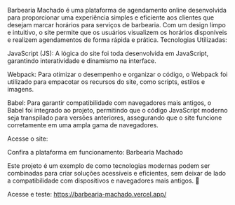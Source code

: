 Barbearia Machado é uma plataforma de agendamento online desenvolvida para proporcionar uma experiência simples e eficiente aos clientes que desejam marcar horários para serviços de barbearia. Com um design limpo e intuitivo, o site permite que os usuários visualizem os horários disponíveis e realizem agendamentos de forma rápida e prática.
Tecnologias Utilizadas:

JavaScript (JS): A lógica do site foi toda desenvolvida em JavaScript, garantindo interatividade e dinamismo na interface.

Webpack: Para otimizar o desempenho e organizar o código, o Webpack foi utilizado para empacotar os recursos do site, como scripts, estilos e imagens.

Babel: Para garantir compatibilidade com navegadores mais antigos, o Babel foi integrado ao projeto, permitindo que o código JavaScript moderno seja transpilado para versões anteriores, assegurando que o site funcione corretamente em uma ampla gama de navegadores.

Acesse o site:

Confira a plataforma em funcionamento: Barbearia Machado

Este projeto é um exemplo de como tecnologias modernas podem ser combinadas para criar soluções acessíveis e eficientes, sem deixar de lado a compatibilidade com dispositivos e navegadores mais antigos. 🚀

Acesse e teste: https://barbearia-machado.vercel.app/

